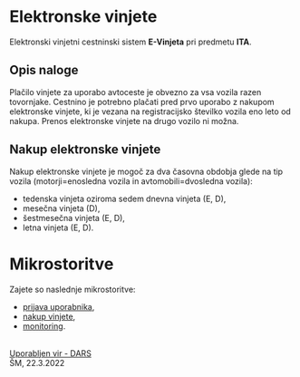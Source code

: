 # Elektronske vinjete #
Elektronski vinjetni cestninski sistem **E-Vinjeta** pri predmetu **ITA**.
## Opis naloge ##
Plačilo vinjete za uporabo avtoceste je obvezno za vsa vozila razen tovornjake.
Cestnino je potrebno plačati pred prvo uporabo z nakupom elektronske vinjete, ki je vezana na registracijsko številko vozila eno leto od nakupa.
Prenos elektronske vinjete na drugo vozilo ni možna.<br/>

## Nakup elektronske vinjete ###
Nakup elektronske vinjete je mogoč za dva časovna obdobja glede na tip vozila (motorji=enosledna vozila in avtomobili=dvosledna vozila): 
* tedenska vinjeta oziroma sedem dnevna vinjeta (E, D),
* mesečna vinjeta (D),
* šestmesečna vinjeta (E, D),
* letna vinjeta (E, D).<br/>

# Mikrostoritve #
Zajete so naslednje mikrostoritve:
* [prijava uporabnika](https://github.com/masicstefan/ita/tree/main/microservices/authentication "Prijava v sistem"),
* [nakup vinjete](https://github.com/masicstefan/ita/tree/main/microservices/purchase "Nakup vinjete"),
* [monitoring](https://github.com/masicstefan/ita/tree/main/microservices/monitoring "Monitoring").

<br/>
<a href="https://evinjeta.dars.si/" rel="nofollow" >Uporabljen vir - DARS</a>

<br/>
ŠM, 22.3.2022
